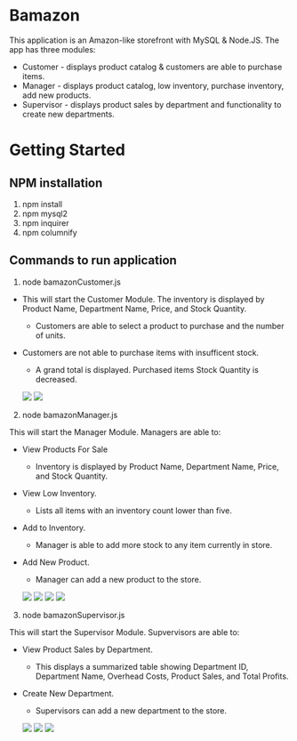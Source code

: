 # Bamazon

This application is an Amazon-like storefront with MySQL & Node.JS. The app has three modules:

* Customer - displays product catalog & customers are able to purchase items.
* Manager - displays product catalog, low inventory, purchase inventory, add new products.
* Supervisor - displays product sales by department and functionality to create new departments.

# Getting Started

## NPM installation

1. npm install
2. npm mysql2
3. npm inquirer
4. npm columnify

## Commands to run application

1. node bamazonCustomer.js

* This will start the Customer Module.
The inventory is displayed by Product Name, Department Name, Price, and Stock Quantity.
	* Customers are able to select a product to purchase and the number of units.
* Customers are not able to purchase items with insufficent stock.
	* A grand total is displayed. Purchased items Stock Quantity is decreased.
	
	
	![](https://media.giphy.com/media/xThtai1YFD5mvQVu3S/giphy.gif)
	![](https://j.gifs.com/l56oY5.gif)

2. node bamazonManager.js

This will start the Manager Module. Managers are able to:
* View Products For Sale
	* Inventory is displayed by Product Name, Department Name, Price, and Stock Quantity.
* View Low Inventory.
	* Lists all items with an inventory count lower than five.
* Add to Inventory.
	* Manager is able to add more stock to any item currently in store.
* Add New Product.
	* Manager can add a new product to the store.
	
	![](https://j.gifs.com/APOGDO.gif)
	![](https://j.gifs.com/MQBl8A.gif)
	![](https://j.gifs.com/7LJr3j.gif)
	![](https://j.gifs.com/xvjEG9.gif)

3. node bamazonSupervisor.js

This will start the Supervisor Module. Supvervisors are able to:
* View Product Sales by Department.
	* This displays a summarized table showing Department ID, Department Name, Overhead Costs, Product Sales, and Total Profits.
* Create New Department.
	* Supervisors can add a new department to the store.
	
	![](https://j.gifs.com/Q0Lp1l.gif)
	![](https://j.gifs.com/4RKo81.gif)
	![](https://j.gifs.com/9QXw8x.gif)

